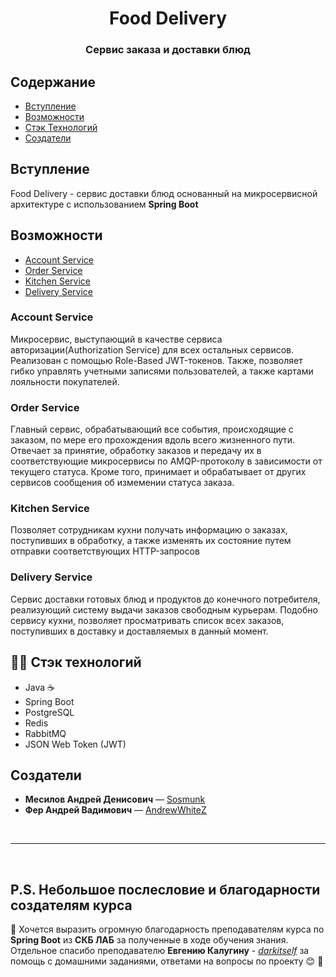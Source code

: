 <h1 align="center">Food Delivery</h1>

### <div align="center"> Сервис заказа и доставки блюд</div>


## Содержание
- [Вступление](#Вступление)
- [Возможности](#Возможности)
- [Стэк Технологий](#-стэк-технологий)
- [Создатели](#создатели)


## Вступление
Food Delivery - сервис доставки блюд основанный на микросервисной архитектуре с использованием <b>Spring Boot</b>

## Возможности
- [Account Service](#account-service)
- [Order Service](#order-service)
- [Kitchen Service](#kitchen-service)
- [Delivery Service](#delivery-service)

### Account Service
Микросервис, выступающий в качестве сервиса авторизации(Authorization Service) для всех остальных сервисов. Реализован с помощью Role-Based JWT-токенов. Также, позволяет гибко управлять учетными записями пользователей, а также картами лояльности покупателей.

### Order Service
Главный сервис, обрабатывающий все события, происходящие с заказом, по мере его прохождения вдоль всего жизненного пути. Отвечает за принятие, обработку заказов и передачу их в соответствующие микросервисы по AMQP-протоколу в зависимости от текущего статуса. Кроме того, принимает и обрабатывает от других сервисов сообщения об измемении статуса заказа.

### Kitchen Service
Позволяет сотрудникам кухни получать информацию о заказах, поступивших в обработку, а также изменять их состояние путем отправки соответствующих HTTP-запросов

### Delivery Service
Сервис доставки готовых блюд и продуктов до конечного потребителя, реализующий систему выдачи заказов свободным курьерам. Подобно сервису кухни, позволяет просматривать список всех заказов, поступивших в доставку и доставляемых в данный момент.


## 👨‍💻 Стэк технологий
- Java ☕
- Spring Boot 
- PostgreSQL 
- Redis 
- RabbitMQ 
- JSON Web Token (JWT)


## Создатели
- <b>Месилов Андрей Денисович</b> — [Sosmunk](https://github.com/Sosmunk)
- <b>Фер Андрей Вадимович</b> — [AndrewWhiteZ](https://github.com/AndrewWhiteZ)

<br>

---

<br>

## P.S. Небольшое послесловие и благодарности создателям курса 

💚 Хочется выразить огромную благодарность преподавателям курса по <b>Spring Boot</b> из <b>СКБ ЛАБ</b>
за полученные в ходе обучения знания.</br>
Отдельное спасибо преподавателю <b>Евгению Калугину</b> - <i>[darkitself](https://github.com/darkitself)</i>
за помощь с домашними заданиями, ответами на вопросы по проекту 😊 🧡
